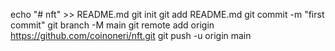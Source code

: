 echo "# nft" >> README.md
  git init
  git add README.md
  git commit -m "first commit"
  git branch -M main
  git remote add origin https://github.com/coinoneri/nft.git
  git push -u origin main
